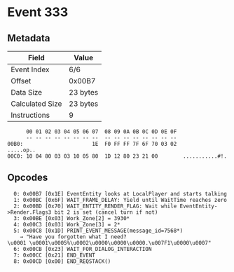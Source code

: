 # Event 333

## Metadata

| Field           | Value    |
|-----------------|----------|
| Event Index     | 6/6      |
| Offset          | 0x00B7   |
| Data Size       | 23 bytes |
| Calculated Size | 23 bytes |
| Instructions    | 9        |

```
      00 01 02 03 04 05 06 07  08 09 0A 0B 0C 0D 0E 0F
      -- -- -- -- -- -- -- --  -- -- -- -- -- -- -- --
00B0:                      1E  F0 FF FF 7F 6F 70 03 02         .....op..
00C0: 10 04 80 03 03 10 05 80  1D 12 80 23 21 00        ...........#!.  
```

## Opcodes

```
  0: 0x00B7 [0x1E] EventEntity looks at LocalPlayer and starts talking
  1: 0x00BC [0x6F] WAIT_FRAME_DELAY: Yield until WaitTime reaches zero
  2: 0x00BD [0x70] WAIT_ENTITY_RENDER_FLAG: Wait while EventEntity->Render.Flags3 bit 2 is set (cancel turn if not)
  3: 0x00BE [0x03] Work_Zone[2] = 3930*
  4: 0x00C3 [0x03] Work_Zone[3] = 2*
  5: 0x00C8 [0x1D] PRINT_EVENT_MESSAGE(message_id=7568*)
    → "Have you forgotten what I need? 
\u0001 \u0001\u0005%\u0002\u0000\u0000\u0000.\u007F1\u0000\u0007"
  6: 0x00CB [0x23] WAIT_FOR_DIALOG_INTERACTION
  7: 0x00CC [0x21] END_EVENT
  8: 0x00CD [0x00] END_REQSTACK()
```
